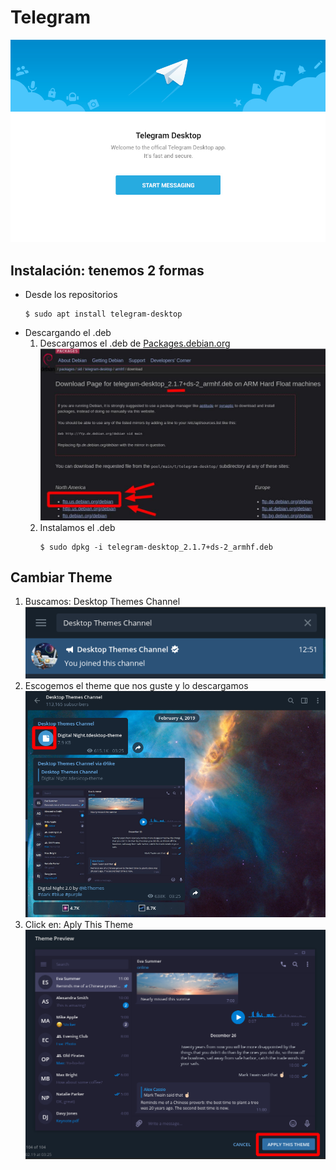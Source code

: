 # Telegram
![](.img/1.png)
## Instalación: tenemos 2 formas  
* Desde los repositorios  
	```
	$ sudo apt install telegram-desktop
	```
* Descargando el .deb
	1. Descargamos el .deb de [Packages.debian.org](https://packages.debian.org/sid/armhf/telegram-desktop/download)  
		![](.img/2.png)
	2. Instalamos el .deb  
		```
		$ sudo dpkg -i telegram-desktop_2.1.7+ds-2_armhf.deb  
		```
## Cambiar Theme  
1. Buscamos: Desktop Themes Channel  
	![](.img/3.png)
2. Escogemos el theme que nos guste y lo descargamos     
	![](.img/4.png)
3. Click en: Aply This Theme  
	![](.img/5.png)
